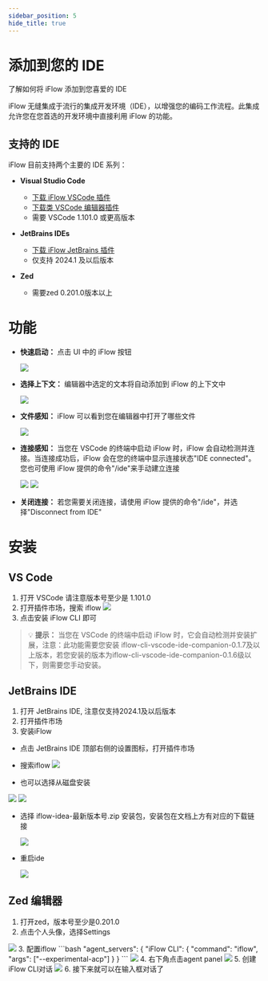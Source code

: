 ```yaml
---
sidebar_position: 5
hide_title: true
---
```


# 添加到您的 IDE
了解如何将 iFlow 添加到您喜爱的 IDE

iFlow 无缝集成于流行的集成开发环境（IDE），以增强您的编码工作流程。此集成允许您在您首选的开发环境中直接利用 iFlow 的功能。

## 支持的 IDE
iFlow 目前支持两个主要的 IDE 系列：

- **Visual Studio Code**
  - [下载 iFlow VSCode 插件](https://marketplace.visualstudio.com/items?itemName=iflow-cli.iflow-cli-vscode-ide-companion)
  - [下载类 VSCode 编辑器插件](https://open-vsx.org/extension/iflow-cli/iflow-cli-vscode-ide-companion)
  - 需要 VSCode 1.101.0 或更高版本
- **JetBrains IDEs**
  - [下载 iFlow JetBrains 插件](https://cloud.iflow.cn/iflow-cli/iflow-idea-0.0.2.zip)
  - 仅支持 2024.1 及以后版本

- **Zed**
  - 需要zed 0.201.0版本以上
# 功能
- **快速启动：** 点击 UI 中的 iFlow 按钮  
  
  <img src="https://img.alicdn.com/imgextra/i2/O1CN01BimMnx1rjXaZ397V3_!!6000000005667-2-tps-1038-632.png"/>

- **选择上下文：** 编辑器中选定的文本将自动添加到 iFlow 的上下文中

  <img src="https://img.alicdn.com/imgextra/i3/O1CN01awbx1X1UaciN8jiqC_!!6000000002534-2-tps-2086-748.png"/>

- **文件感知：** iFlow 可以看到您在编辑器中打开了哪些文件

  <img src="https://img.alicdn.com/imgextra/i1/O1CN01CnqGw01pzuVt2hTdI_!!6000000005432-2-tps-2084-742.png"/>


- **连接感知：** 当您在 VSCode 的终端中启动 iFlow 时，iFlow 会自动检测并连接。当连接成功后，iFlow 会在您的终端中显示连接状态"IDE connected"。您也可使用 iFlow 提供的命令"/ide"来手动建立连接

  <img src="https://img.alicdn.com/imgextra/i4/O1CN01qVatHO1tHGMhwmN5x_!!6000000005876-2-tps-1867-211.png"/>

    <img src="https://img.alicdn.com/imgextra/i4/O1CN01466HGN1zPP6KYrGbW_!!6000000006706-2-tps-1803-582.png"/>
- **关闭连接：** 若您需要关闭连接，请使用 iFlow 提供的命令"/ide"，并选择"Disconnect from IDE"

# 安装
## VS Code
1. 打开 VSCode 请注意版本号至少是 1.101.0
2. 打开插件市场，搜索 iflow
![](https://img.alicdn.com/imgextra/i1/O1CN018iVhu61NQovjykS9w_!!6000000001565-2-tps-762-304.png)
3. 点击安装 iFlow CLI 即可
    
> :bulb: **提示：** 当您在 VSCode 的终端中启动 iFlow 时，它会自动检测并安装扩展，注意：此功能需要您安装 iflow-cli-vscode-ide-companion-0.1.7及以上版本，若您安装的版本为iflow-cli-vscode-ide-companion-0.1.6级以下，则需要您手动安装。

## JetBrains IDE
1. 打开 JetBrains IDE, 注意仅支持2024.1及以后版本
2. 打开插件市场
3. 安装iFlow

- 点击 JetBrains IDE 顶部右侧的设置图标，打开插件市场

- 搜索iflow
  <img src="https://img.alicdn.com/imgextra/i4/O1CN01IkFru21kLzvI66OBO_!!6000000004668-2-tps-1824-1400.png"/>

- 也可以选择从磁盘安装

<img src="https://img.alicdn.com/imgextra/i2/O1CN01SnJDgE1iMnNVVMTTy_!!6000000004399-2-tps-806-778.png"/>
  <img src="https://img.alicdn.com/imgextra/i2/O1CN01Qy3p2o1hcXNKAoIZ5_!!6000000004298-2-tps-1410-662.png" />

- 选择 iflow-idea-最新版本号.zip 安装包，安装包在文档上方有对应的下载链接

  <img src="https://img.alicdn.com/imgextra/i3/O1CN01Xe4tWg1e59ezJfMgZ_!!6000000003819-2-tps-2268-1156.png" />

- 重启ide

  <img src="https://img.alicdn.com/imgextra/i3/O1CN01P7G7MR25EJCZi8BYT_!!6000000007494-2-tps-1324-742.png" />

## Zed 编辑器
1. 打开zed，版本号至少是0.201.0
2. 点击个人头像，选择Settings
<img src="https://intranetproxy.alipay.com/skylark/lark/0/2025/png/21956389/1757998662129-7ee9c926-1920-4afc-b75a-15282f3440b0.png?x-oss-process=image%2Fformat%2Cwebp" />
3. 配置iflow
```bash
"agent_servers": {
    "iFlow CLI": {
      "command": "iflow",
      "args": ["--experimental-acp"]
    }
  }
```
<img src="https://intranetproxy.alipay.com/skylark/lark/0/2025/png/21956389/1757998738785-b37c17cf-6922-476e-8ad7-157ce1da6121.png?x-oss-process=image%2Fformat%2Cwebp" />
4. 右下角点击agent panel
<img src="https://intranetproxy.alipay.com/skylark/lark/0/2025/png/21956389/1757998696212-5380ea30-6419-479d-a5cf-3a528407fad8.png?x-oss-process=image%2Fformat%2Cwebp" />
5. 创建iFlow CLI对话
<img src="https://intranetproxy.alipay.com/skylark/lark/0/2025/png/21956389/1757998709856-83e955e5-a793-449c-9f8b-b172e41e937e.png?x-oss-process=image%2Fformat%2Cwebp" />
6. 接下来就可以在输入框对话了

